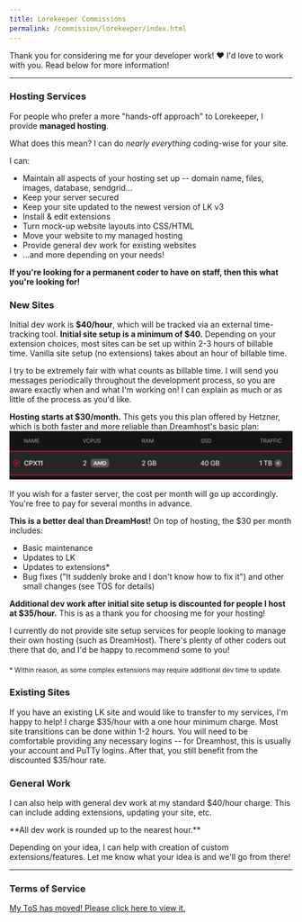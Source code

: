 ```yaml
---
title: Lorekeeper Commissions
permalink: /commission/lorekeeper/index.html
---
```


Thank you for considering me for your developer work! ❤️ I'd love to work with you. Read below for more information!

---

### Hosting Services

For people who prefer a more "hands-off approach" to Lorekeeper, I provide **managed hosting**. 

What does this mean? I can do *nearly everything* coding-wise for your site.

I can:
* Maintain all aspects of your hosting set up -- domain name, files, images, database, sendgrid...
* Keep your server secured
* Keep your site updated to the newest version of LK v3
* Install & edit extensions
* Turn mock-up website layouts into CSS/HTML
* Move your website to my managed hosting
* Provide general dev work for existing websites
* ...and more depending on your needs!

**If you're looking for a permanent coder to have on staff, then this what you're looking for!**

### New Sites

Initial dev work is **$40/hour**, which will be tracked via an external time-tracking tool. **Initial site setup is a minimum of $40.** Depending on your extension choices, most sites can be set up within 2-3 hours of billable time. Vanilla site setup (no extensions) takes about an hour of billable time.

I try to be extremely fair with what counts as billable time. I will send you messages periodically throughout the development process, so you are aware exactly when and what I'm working on! I can explain as much or as little of the process as you'd like.

**Hosting starts at $30/month.** This gets you this plan offered by Hetzner, which is both faster and more reliable than Dreamhost's basic plan:
![VCPUs 2, RAM 2GB, 40GB SSD, traffic 1 TB](/content/img/hetznerplan.png)

If you wish for a faster server, the cost per month will go up accordingly. You're free to pay for several months in advance.

**This is a better deal than DreamHost!** On top of hosting, the $30 per month includes:

* Basic maintenance
* Updates to LK
* Updates to extensions*
* Bug fixes (&quot;It suddenly broke and I don't know how to fix it&quot;) and other small changes (see TOS for details)

**Additional dev work after initial site setup is discounted for people I host at $35/hour.** This is as a thank you for choosing me for your hosting!

I currently do not provide site setup services for people looking to manage their own hosting (such as DreamHost). There's plenty of other coders out there that do, and I'd be happy to recommend some to you!

<sub>* Within reason, as some complex extensions may require additional dev time to update.</sub>

### Existing Sites
If you have an existing LK site and would like to transfer to my services, I'm happy to help! I charge $35/hour with a one hour minimum charge. Most site transitions can be done within 1-2 hours. You will need to be comfortable providing any necessary logins -- for Dreamhost, this is usually your account and PuTTy logins. After that, you still benefit from the discounted $35/hour rate.

### General Work
I can also help with general dev work at my standard $40/hour charge. This can include adding extensions, updating your site, etc.

<div class="text-center">
**All dev work is rounded up to the nearest hour.**
</div>

Depending on your idea, I can help with creation of custom extensions/features. Let me know what your idea is and we'll go from there!

---

### Terms of Service

<div class="text-center">
<a href="/commission/tos">My ToS has moved! Please click here to view it.</a>
</div>
